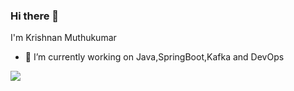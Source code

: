 ### Hi there 👋
I'm Krishnan Muthukumar
- 🌱 I’m currently working on Java,SpringBoot,Kafka and DevOps

![](https://komarev.com/ghpvc/?username=krishnanmuthukumar&color=green)

<!--
**krishnanmuthukumar/krishnanmuthukumar** is a ✨ _special_ ✨ repository because its `README.md` (this file) appears on your GitHub profile.

Here are some ideas to get you started:

- 🔭 I’m currently working on ...
- 🌱 I’m currently learning ...
- 👯 I’m looking to collaborate on ...
- 🤔 I’m looking for help with ...
- 💬 Ask me about ...
- 📫 How to reach me: ...
- 😄 Pronouns: ...
- ⚡ Fun fact: ...
-->
